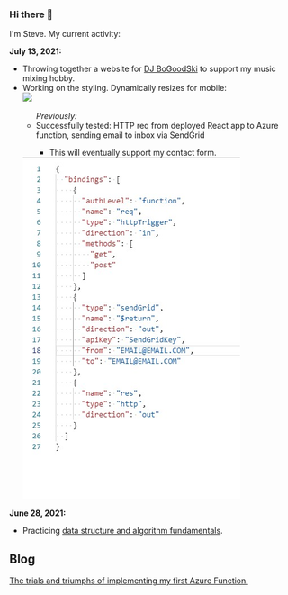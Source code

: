 ### Hi there 👋

<p>I'm Steve. My current activity:</p> 

<p><b>July 13, 2021:</b></p> 
<ul>
  <li>Throwing together a website for <a href="https://github.com/sbogucki12/djbogoodski">DJ BoGoodSki</a> to support my music mixing hobby.</li>
  <li>Working on the styling. Dynamically resizes for mobile:</li>
  <img src="https://raw.githubusercontent.com/sbogucki12/djbogoodski/main/readmeFiles/stylingGIF.gif" />
 <ul>
   <i>Previously:</i>
<li>Successfully tested: HTTP req from deployed React app to Azure function, sending email to inbox via SendGrid</li>
   <ul><li>This will eventually support my contact form.</li></ul>   
</ul>
<img src="https://raw.githubusercontent.com/sbogucki12/djbogoodski/main/readmeFiles/output_bindings.jpg" />
</ul> 

<p><b>June 28, 2021:</b></p> 
<ul>
  <li> Practicing <a href="https://github.com/sbogucki12/AlgosAndDataStructures">data structure and algorithm fundamentals</a>.</li> 
  <!-- <li>Enhancing my design skills via a project with which I have some leeway with a client: <a href="https://github.com/sbogucki12/dwalesska">Repo</a></li>
  <li>Practicing .NET unit testing with xUnit via a practice web API: <a href="https://github.com/sbogucki12/weatherapi">Repo</a>.</li> -->
</ul>  

## Blog

<a href="https://bogoodski.medium.com/setting-up-an-azure-function-sendgrid-http-trigger-cfd9c5791201" target="_blank">The trials and triumphs of implementing my first Azure Function.</a>

